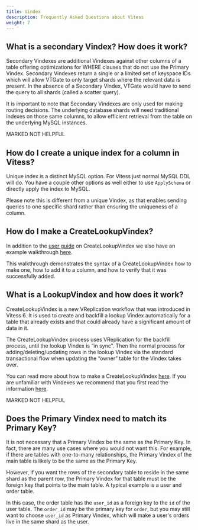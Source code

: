 ```yaml
---
title: Vindex
description: Frequently Asked Questions about Vitess
weight: 7
---
```


## What is a secondary Vindex? How does it work?

Secondary Vindexes are additional Vindexes against other columns of a table offering optimizations for WHERE clauses that do not use the Primary Vindex. Secondary Vindexes return a single or a limited set of keyspace IDs which will allow VTGate to only target shards where the relevant data is present. In the absence of a Secondary Vindex, VTGate would have to send the query to all shards (called a scatter query).

It is important to note that Secondary Vindexes are only used for making routing decisions. The underlying database shards will need traditional indexes on those same columns, to allow efficient retrieval from the table on the underlying MySQL instances.

MARKED NOT HELPFUL

## How do I create a unique index for a column in Vitess?

Unique index is a distinct MySQL option. For Vitess just normal MySQL DDL will do. You have a couple other options as well either to use `ApplySchema` or directly apply the index to MySQL.

Please note this is different from a unique Vindex, as that enables sending queries to one specific shard rather than ensuring the uniqueness of a column.

## How do I make a CreateLookupVindex?

In addition to the [user guide](https://vitess.io/docs/user-guides/configuration-advanced/createlookupvindex/) on CreateLookupVindex we also have an example walkthrough [here](https://github.com/aquarapid/vitess_examples/tree/master/vindexes/createlookupvindex). 

This walkthrough demonstrates the syntax of a CreateLookupVindex how to make one, how to add it to a column, and how to verify that it was successfully added.

## What is a LookupVindex and how does it work?

CreateLookupVindex is a new VReplication workflow that was introduced in Vitess 6. It is used to create and backfill a lookup Vindex automatically for a table that already exists and that could already have a significant amount of data in it.

The CreateLookupVindex process uses VReplication for the backfill process, until the lookup Vindex is “in sync”. Then the normal process for adding/deleting/updating rows in the lookup Vindex via the standard transactional flow when updating the “owner” table for the Vindex takes over.

You can read more about how to make a CreateLookupVindex [here](https://vitess.io/docs/user-guides/configuration-advanced/createlookupvindex/). If you are unfamiliar with Vindexes we recommend that you first read the information [here](https://vitess.io/docs/reference/features/vindexes).

MARKED NOT HELPFUL

## Does the Primary Vindex need to match its Primary Key?

It is not necessary that a Primary Vindex be the same as the Primary Key. In fact, there are many use cases where you would not want this. For example, if there are tables with one-to-many relationships, the Primary Vindex of the main table is likely to be the same as the Primary Key. 

However, if you want the rows of the secondary table to reside in the same shard as the parent row, the Primary Vindex for that table must be the foreign key that points to the main table. A typical example is a user and order table. 

In this case, the order table has the `user_id` as a foreign key to the `id` of the user table. The `order_id` may be the primary key for `order`, but you may still want to choose `user_id` as Primary Vindex, which will make a user's orders live in the same shard as the user.